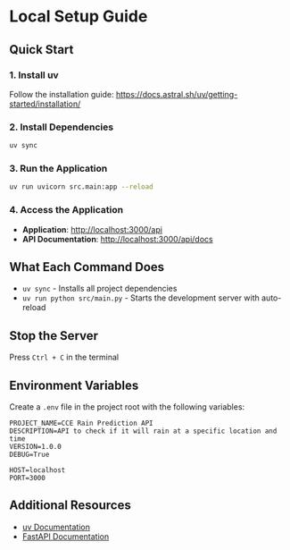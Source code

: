 # Local Setup Guide

## Quick Start

### 1. Install uv

Follow the installation guide: <https://docs.astral.sh/uv/getting-started/installation/>

### 2. Install Dependencies

```bash
uv sync
```

### 3. Run the Application

```bash
uv run uvicorn src.main:app --reload
```

### 4. Access the Application

- **Application**: <http://localhost:3000/api>
- **API Documentation**: <http://localhost:3000/api/docs>

## What Each Command Does

- `uv sync` - Installs all project dependencies
- `uv run python src/main.py` - Starts the development server with auto-reload

## Stop the Server

Press `Ctrl + C` in the terminal

## Environment Variables

Create a `.env` file in the project root with the following variables:

```properties
PROJECT_NAME=CCE Rain Prediction API
DESCRIPTION=API to check if it will rain at a specific location and time
VERSION=1.0.0
DEBUG=True

HOST=localhost
PORT=3000
```

## Additional Resources

- [uv Documentation](https://docs.astral.sh/uv/)
- [FastAPI Documentation](https://fastapi.tiangolo.com/)
  